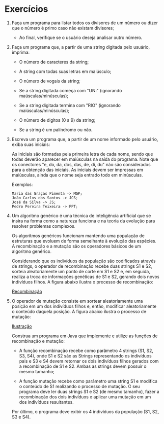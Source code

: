 # Exercícios
1. Faça um programa para listar todos os divisores de um número ou dizer que o número é primo caso não existam divisores;
    * Ao final, verifique se o usuário deseja analisar outro número.

2. Faça um programa que, a partir de uma string digitada pelo usuário, imprima:
    * O número de caracteres da string;

    * A string com todas suas letras em maiúsculo;
    * O número de vogais da string;

    * Se a string digitada começa com "UNI" (ignorando maúsculas/minúsculas);

    * Se a string digitada termina com "RIO" (ignorando maiúsculas/minúsculas);

    * O número de digitos (0 a 9) da string;

    * Se a string é um palíndromo ou não.

3. Escreva um programa que, a partir de um nome informado pelo usuário, exiba suas iniciais:

    As iniciais são formadas pela primeira letra de cada nome, sendo que todas deverão aparecer em maiúsculas na saída do programa. Note que os conectores "e, do, da, dos, das, de, di, du" não são considerados para a obtenção das iniciais. As iniciais devem ser impressas em maiúsculas, ainda que o nome seja entrado todo em minúsculas.

    Exemplos:
    ```
    Maria das Graças Pimenta -> MGP;
    João Carlos dos Santos -> JCS;
    José da Silva -> JS;
    Pedro Pereira Teixeira -> PPT;
    ```
4. Um algoritmo genérico é uma técnica de inteligência artificial que se insira na forma como a natureza funciona e na teoria da evolução para resolver problemas complexos.

    Os algoritmos genéricos funcionam mantendo uma população de estruturas que evoluem de forma semelhante à evolução das espécies. A recombinação e a mutação são os operadores básicos de um algoritmo genérico.

    Considerando que os indivíduos da população são codificados através de strings, o operador de recombinação recebe duas strings S1 e S2, sorteia aleatoriamente um ponto de corte em S1 e S2 e, em seguida, realiza a troca de informações genéticas de S1 e S2, gerando dois novos indivíduos filhos. A figura abaixo ilustra o processo de recombinação:

    [Recombinação](../ilustracao-aula4-ex4.png)

5. O operador de mutação consiste em sortear aleatoriamente uma posição em um dos indivíduos filhos e, então, modificar aleatoriamente o conteúdo daquela posição. A figura abaixo ilustra o processo de mutação:

    [Ilustração](../ilustracao-aula4-ex5.png)

    Construa um programa em Java que implemente e utilize as funções de recombinação e mutação:

    * A função recombinação recebe como parâmetro 4 strings (S1, S2, S3, S4), onde S1 e S2 são as Strings representando os indivíduos pais e S3 e S4 devem retornar os dois indivíduos filhos gerados com a recombinação de S1 e S2. Ambas as strings devem possuir o mesmo tamanho;

    * A função mutação recebe como parâmetro uma string S1 e modifica o conteúdo de S1 realizando o processo de mutação. O seu programa deve ler duas strings S1 e S2 (de mesmo tamanho), fazer a recombinação dos dois indivíduos e aplicar uma mutação em um dos indivíduos resultantes.

    Por último, o programa deve exibir os 4 indivíduos da população (S1, S2, S3 e S4).